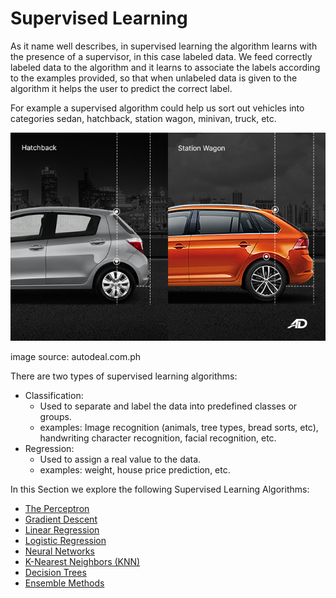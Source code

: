 # Supervised Learning

As it name well describes, in supervised learning the algorithm learns with the presence of a supervisor, in this case labeled data. We feed correctly labeled data to the algorithm and it learns to associate the labels according to the examples provided, so that when unlabeled data is given to the algorithm it helps the user to predict the correct label. 

For example a supervised algorithm could help us sort out vehicles into categories sedan, hatchback, station wagon, minivan, truck, etc. 

![Hatchback vs Station Wagon](hatchback-vs-station-wagons-roofline-and-bumpers-60b735f182609.jpg)

image source: autodeal.com.ph

There are two types of supervised learning algorithms: 
* Classification: 
    * Used to separate and label the data into predefined classes or groups. 
    * examples: Image recognition (animals, tree types, bread sorts, etc), handwriting character recognition, facial recognition, etc. 
* Regression: 
    * Used to assign a real value to the data. 
    * examples: weight, house price prediction, etc.

In this Section we explore the following Supervised Learning Algorithms: 
- [The Perceptron](./The_Perceptron)
- [Gradient Descent](./Gradient_Descent)
- [Linear Regression](./Linear_Regression)
- [Logistic Regression](./Logistic_Regression)
- [Neural Networks](./Neural_Networks)
- [K-Nearest Neighbors (KNN)](./K-Nearest_Neighbors)
- [Decision Trees](./Decision_Trees)
- [Ensemble Methods](./Ensemble_Methods)


